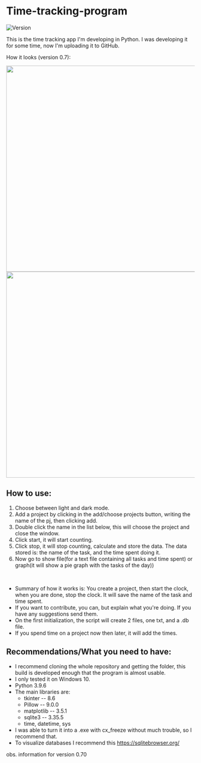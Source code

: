 # Time-tracking-program

![Version](https://img.shields.io/badge/Version-0.7-lightgrey)

This is the time tracking app I'm developing in Python. I was developing it for some time, now I'm uploading it to GitHub.

How it looks (version 0.7):

<img src=https://user-images.githubusercontent.com/95880348/163757358-de6633e9-30bb-4ab4-bc95-20ce9f005c02.PNG width="550">

<img src=https://user-images.githubusercontent.com/95880348/163757415-66d6465e-3c62-4397-b495-c324dfce5899.PNG width="550">


## How to use:
1. Choose between light and dark mode.
2. Add a project by clicking in the add/choose projects button, writing the name of the pj, then clicking add.
3. Double click the name in the list below, this will choose the project and close the window.
4. Click start, it will start counting.
5. Click stop, it will stop counting, calculate and store the data. The data stored is: the name of the task, and the time spent doing it.
6. Now go to show file(for a text file containing all tasks and time spent) or graph(it will show a pie graph with the tasks of the day))

<br />

- Summary of how it works is: You create a project, then start the clock, when you are done, stop the clock. It will save the name of the task and time spent.
- If you want to contribute, you can, but explain what you're doing. If you have any suggestions send them.
- On the first initialization, the script will create 2 files, one txt, and a .db file.
- If you spend time on a project now then later, it will add the times.

## Recommendations/What you need to have:
- I recommend cloning the whole repository and getting the folder, this build is developed enough that the program is almost usable.
- I only tested it on Windows 10.
- Python 3.9.6
- The main libraries are:
  - tkinter -- 8.6
  - Pillow -- 9.0.0
  - matplotlib -- 3.5.1
  - sqlite3 -- 3.35.5
  - time, datetime, sys
- I was able to turn it into a .exe with cx_freeze without much trouble, so I recommend that.
- To visualize databases I recommend this https://sqlitebrowser.org/

obs. information for version 0.70
